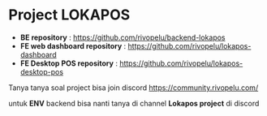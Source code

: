
# Project LOKAPOS

- **BE repository** : https://github.com/rivopelu/backend-lokapos
- **FE web dashboard repository** : https://github.com/rivopelu/lokapos-dashboard
- **FE Desktop POS repository** : https://github.com/rivopelu/lokapos-desktop-pos

Tanya tanya soal project bisa join discord
https://community.rivopelu.com/

untuk **ENV** backend bisa nanti tanya di channel **Lokapos project** di discord
